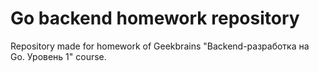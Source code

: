 # Go backend homework repository

Repository made for homework of Geekbrains "Backend-разработка на Go. Уровень 1" course.